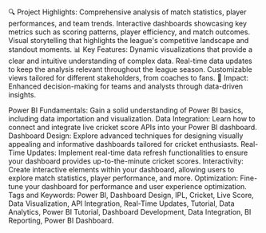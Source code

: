 🔍 Project Highlights:
Comprehensive analysis of match statistics, player performances, and team trends.
Interactive dashboards showcasing key metrics such as scoring patterns, player efficiency, and match outcomes.
Visual storytelling that highlights the league's competitive landscape and standout moments.
📊 Key Features:
Dynamic visualizations that provide a clear and intuitive understanding of complex data.
Real-time data updates to keep the analysis relevant throughout the league season.
Customizable views tailored for different stakeholders, from coaches to fans.
🎯 Impact:
Enhanced decision-making for teams and analysts through data-driven insights.


Power BI Fundamentals: Gain a solid understanding of Power BI basics, including data importation and visualization.
Data Integration: Learn how to connect and integrate live cricket score APIs into your Power BI dashboard.
Dashboard Design: Explore advanced techniques for designing visually appealing and informative dashboards tailored for cricket enthusiasts.
Real-Time Updates: Implement real-time data refresh functionalities to ensure your dashboard provides up-to-the-minute cricket scores.
Interactivity: Create interactive elements within your dashboard, allowing users to explore match statistics, player performance, and more.
Optimization: Fine-tune your dashboard for performance and user experience optimization.
Tags and Keywords: Power BI, Dashboard Design, IPL, Cricket, Live Score, Data Visualization, API Integration, Real-Time Updates, Tutorial, Data Analytics, Power BI Tutorial, Dashboard Development, Data Integration, BI Reporting, Power BI Dashboard.


